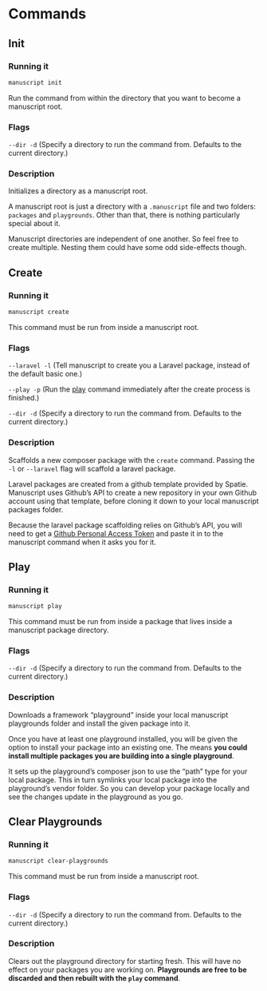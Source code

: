 # Commands

## Init

### Running it

```bash
manuscript init
```

Run the command from within the directory that you want to become a manuscript root.

### Flags

`--dir -d` (Specify a directory to run the command from. Defaults to the current directory.)

### Description

Initializes a directory as a manuscript root.

A manuscript root is just a directory with a `.manuscript` file and two folders: `packages` and `playgrounds`. Other than that, there is nothing particularly special about it.

Manuscript directories are independent of one another. So feel free to create multiple. Nesting them could have some odd side-effects though.

## Create

### Running it

```bash
manuscript create
```

This command must be run from inside a manuscript root.

### Flags

`--laravel -l` (Tell manuscript to create you a Laravel package, instead of the default basic one.)

`--play -p` (Run the [play](#play) command immediately after the create process is finished.)

`--dir -d` (Specify a directory to run the command from. Defaults to the current directory.)

### Description

Scaffolds a new composer package with the `create` command. Passing the `-l` or `--laravel` flag will scaffold a 
laravel package.

Laravel packages are created from a github template provided by Spatie. Manuscript uses Github’s API to create a new 
repository in your own Github account using that template, before cloning it down to your local manuscript packages folder.

Because the laravel package scaffolding relies on Github’s API, you will need to get a [Github Personal Access Token](https://github.com/settings/tokens) 
and paste it in to the manuscript command when it asks you for it.


## Play

### Running it

```bash
manuscript play
```

This command must be run from inside a package that lives inside a manuscript package directory.

### Flags

`--dir -d` (Specify a directory to run the command from. Defaults to the current directory.)

### Description

Downloads a framework “playground” inside your local manuscript playgrounds folder and install the given package 
into it.

Once you have at least one playground installed, you will be given the option to install your package into an 
existing one. The means **you could install multiple packages you are building into a single playground**. 

It sets up the playground’s composer json to use the “path” type for your local package. This in turn symlinks your 
local package into the playground’s vendor folder. So you can develop your package locally and see the changes update in the playground as you go.

## Clear Playgrounds

### Running it

```bash
manuscript clear-playgrounds
```

This command must be run from inside a manuscript root.

### Flags

`--dir -d` (Specify a directory to run the command from. Defaults to the current directory.)

### Description

Clears out the playground directory for starting fresh. This will have no effect on your packages you are working on.
**Playgrounds are free to be discarded and then rebuilt with the `play` command**.

